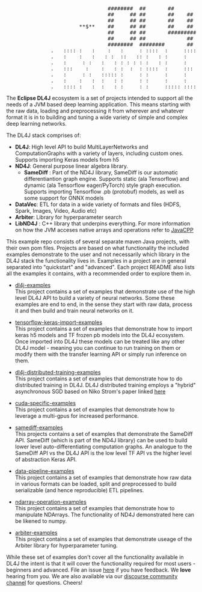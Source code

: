 
<pre>
                                ########  ##       ##              ##                      
                                ##     ## ##       ##    ##        ##                      
                                ##     ## ##       ##    ##        ##                      
                       **$**    ##     ## ##       ##    ##        ##    **$**             
                                ##     ## ##       ######### ##    ##                      
                                ##     ## ##             ##  ##    ##                      
                                ########  ########       ##   ######                       
              .   :::: :   :    :   :     : ::::  :     ::::    :::::  :::: ::::  :::::   .
              .   :    :   :   : :  ::   :: :   : :     :       :   :  :    :   : :   :   . 
              .   :     : :   :   : : : : : :   : :     :       :   :  :    :   : :   :   . 
              .   :::    :    :   : :  :  : ::::  :     :::     :::::  :::  ::::  :   :   . 
              .   :     : :   ::::: :     : :     :     :       :  :   :    :     :   :   . 
              .   :    :   :  :   : :     : :     :     :       :   :  :    :     :   :   . 
              .   :::: :   :  :   : :     : :     ::::: ::::    :    : :::: :     :::::   .   
</pre>

The **Eclipse DL4J** ecosystem is a set of projects intended to support all the needs of a JVM based deep learning application. This means starting with the raw data, loading and preprocessing it from wherever and whatever format it is in to building and tuning a wide variety of simple and complex deep learning networks. 

The DL4J stack comprises of:
- **DL4J**: High level API to build MultiLayerNetworks and ComputationGraphs with a variety of layers, including custom ones. Supports importing Keras models from h5
- **ND4J**: General purpose linear algebra library.
	- **SameDiff** : Part of the ND4J library, SameDiff is our automatic differentiantion graph engine. Supports static (ala Tensorflow) and dynamic (ala Tensorflow eager/PyTorch)  style graph execution. Supports importing Tensorflow .pb (protobuf) models, as well as some support for ONNX models 
- **DataVec**: ETL for data in a wide variety of formats and files (HDFS, Spark, Images, Video, Audio etc)
- **Arbiter**: Library for hyperparameter search
- **LibND4J** : C++ library that underpins everything. For more information on how the JVM acceses native arrays and operations refer to [JavaCPP](https://github.com/bytedeco/javacpp)

This example repo consists of several separate maven Java projects, with their own pom files. Projects are based on what functionality the included examples demonstrate to the user and not necessarily which library in the DL4J stack the functionality lives in. Examples in a project are in general separated into "quickstart" and "advanced". Each project README also lists all the examples it contains, with a recommended order to explore them in. 

- [dl4j-examples](dl4j-examples)  
This project contains a set of examples that demonstrate use of the high level DL4J API to build a variety of neural networks. Some these examples are end to end, in the sense they start with raw data, process it and then build and train neural networks on it.  

- [tensorflow-keras-import-examples](tensorflow-keras-import-examples)  
This project contains a set of examples that demonstrate how to import keras h5 models and TF frozen pb models into the DL4J ecosystem. Once imported into DL4J these models can be treated like any other DL4J model - meaning you can continue to run training on them or modify them with the transfer learning API or simply run inference on them.  

- [dl4j-distributed-training-examples](dl4j-distributed-training-examples)  
This project contains a set of examples that demonstrate how to do distributed training in DL4J. DL4J distributed training employs a "hybrid" asynchronous SGD based on Niko Strom's paper linked [here](http://nikkostrom.com/publications/interspeech2015/strom_interspeech2015.pdf)

- [cuda-specific-examples](cuda-specific-examples)  
This project contains a set of examples that demonstrate how to leverage a multi-gpus for increased performance.  

- [samediff-examples](samediff-examples)  
This projects contains a set of examples that demonstrate the SameDiff API. SameDiff (which is part of the ND4J library) can be used to build lower level auto-differentiating computation graphs. An analogue to the SameDiff API vs the DL4J API is the low level TF API vs the higher level of abstraction Keras API.

- [data-pipeline-examples](data-pipeline-examples)  
This project contains a set of examples that demonstrate how raw data in various formats can be loaded, split and preprocessed to build serializable (and hence reproducible) ETL pipelines.  

- [ndarray-operation-examples](ndarray-operation-examples)  
This project contains a set of examples that demonstrate how to manipulate NDArrays. The functionality of ND4J demonstrated here can be likened to numpy.  

- [arbiter-examples](arbiter-examples)  
This project contains a set of examples that demonstrate useage of the Arbiter library for hyperparameter tuning.  

While these set of examples don't cover all the functionality available in DL4J the intent is that it will cover the functionality required for most users - beginners and advanced.  File an issue [here](https://github.com/eclipse/deeplearning4j-examples/issues) if you have feedback. We **love** hearing from you. We are also available via our [discourse community channel](https://community.konduit.ai/t/welcome-to-discourse/7) for questions. Cheers!
